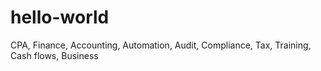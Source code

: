 # hello-world
CPA, Finance, Accounting, Automation, Audit, Compliance, Tax, Training, Cash flows, Business
